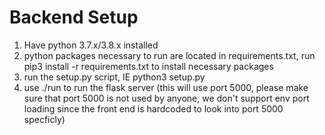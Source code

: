 # Backend Setup

1. Have python 3.7.x/3.8.x installed
2. python packages necessary to run are located in requirements.txt, run pip3 install -r requirements.txt to install necessary packages
3. run the setup.py script, IE python3 setup.py
4. use ./run to run the flask server (this will use port 5000, please make sure that port 5000 is not used by anyone, we don't support env port loading since the front end is hardcoded to look into port 5000 specficly)